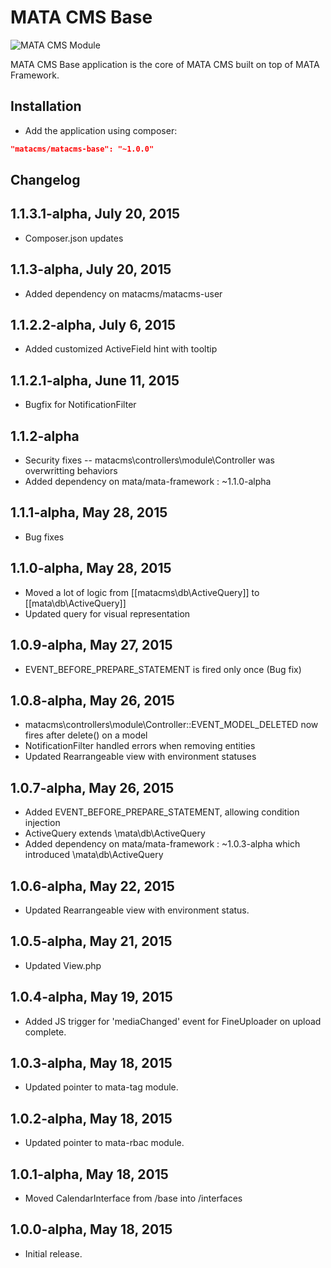MATA CMS Base
==========================================

![MATA CMS Module](https://s3-eu-west-1.amazonaws.com/qi-interactive/assets/mata-cms/gear-mata-logo%402x.png)


MATA CMS Base application is the core of MATA CMS built on top of MATA Framework.


Installation
------------

- Add the application using composer:

```json
"matacms/matacms-base": "~1.0.0"
```

Changelog
---------

## 1.1.3.1-alpha, July 20, 2015
- Composer.json updates

## 1.1.3-alpha, July 20, 2015
- Added dependency on matacms/matacms-user

## 1.1.2.2-alpha, July 6, 2015
- Added customized ActiveField hint with tooltip

## 1.1.2.1-alpha, June 11, 2015
- Bugfix for NotificationFilter

## 1.1.2-alpha
- Security fixes -- matacms\controllers\module\Controller was overwritting behaviors
- Added dependency on mata/mata-framework : ~1.1.0-alpha

## 1.1.1-alpha, May 28, 2015
- Bug fixes

## 1.1.0-alpha, May 28, 2015
- Moved a lot of logic from [[matacms\db\ActiveQuery]] to [[mata\db\ActiveQuery]]
- Updated query for visual representation


## 1.0.9-alpha, May 27, 2015

- EVENT_BEFORE_PREPARE_STATEMENT is fired only once (Bug fix)

## 1.0.8-alpha, May 26, 2015

- matacms\controllers\module\Controller::EVENT_MODEL_DELETED now fires after delete() on a model
- NotificationFilter handled errors when removing entities
- Updated Rearrangeable view with environment statuses


## 1.0.7-alpha, May 26, 2015

- Added EVENT_BEFORE_PREPARE_STATEMENT, allowing condition injection
- ActiveQuery extends \mata\db\ActiveQuery
- Added dependency on mata/mata-framework : ~1.0.3-alpha which introduced \mata\db\ActiveQuery

## 1.0.6-alpha, May 22, 2015

- Updated Rearrangeable view with environment status.

## 1.0.5-alpha, May 21, 2015

- Updated View.php

## 1.0.4-alpha, May 19, 2015

- Added JS trigger for 'mediaChanged' event for FineUploader on upload complete.

## 1.0.3-alpha, May 18, 2015

- Updated pointer to mata-tag module.

## 1.0.2-alpha, May 18, 2015

- Updated pointer to mata-rbac module.

## 1.0.1-alpha, May 18, 2015

- Moved CalendarInterface from /base into /interfaces

## 1.0.0-alpha, May 18, 2015

- Initial release.
